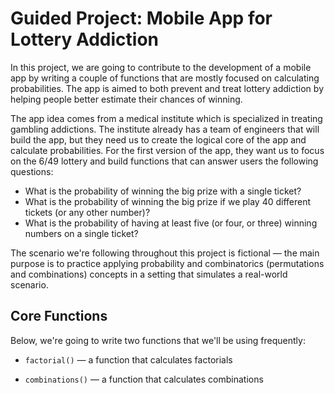 # Guided Project: Mobile App for Lottery Addiction

In this project, we are going to contribute to the development of a mobile app by writing a couple of functions that are mostly focused on calculating probabilities. The app is aimed to both prevent and treat lottery addiction by helping people better estimate their chances of winning.

The app idea comes from a medical institute which is specialized in treating gambling addictions. The institute already has a team of engineers that will build the app, but they need us to create the logical core of the app and calculate probabilities. For the first version of the app, they want us to focus on the 6/49 lottery and build functions that can answer users the following questions:

- What is the probability of winning the big prize with a single ticket?
- What is the probability of winning the big prize if we play 40 different tickets (or any other number)?
- What is the probability of having at least five (or four, or three) winning numbers on a single ticket?

The scenario we're following throughout this project is fictional — the main purpose is to practice applying probability and combinatorics (permutations and combinations) concepts in a setting that simulates a real-world scenario.

## Core Functions

Below, we're going to write two functions that we'll be using frequently:

- `factorial()` — a function that calculates factorials


- `combinations()` — a function that calculates combinations

